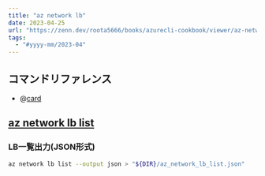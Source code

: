 ```yaml
---
title: "az network lb"
date: 2023-04-25
url: "https://zenn.dev/roota5666/books/azurecli-cookbook/viewer/az-network-lb"
tags:
  - "#yyyy-mm/2023-04"
---
```


## コマンドリファレンス

- @[card](https://learn.microsoft.com/ja-jp/cli/azure/network/lb?view=azure-cli-latest)

## [az network lb list](https://docs.microsoft.com/ja-jp/cli/azure/network/lb?view=azure-cli-latest#az_network_lb_list)

### LB一覧出力(JSON形式)

```bash
az network lb list --output json > "${DIR}/az_network_lb_list.json"
```
